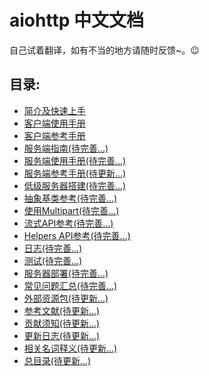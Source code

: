 # aiohttp 中文文档

自己试着翻译，如有不当的地方请随时反馈~。:wink:

## 目录:
* <a href="https://github.com/HuberTRoy/aiohttp-chinese-document/blob/master/aiohttp%E6%96%87%E6%A1%A3/AbstractBaseClasses.md">简介及快速上手</a>
* <a href="https://github.com/HuberTRoy/aiohttp-chinese-document/blob/master/aiohttp%E6%96%87%E6%A1%A3/ClientUsage.md">客户端使用手册</a>
* <a href="https://github.com/HuberTRoy/aiohttp-chinese-document/blob/master/aiohttp%E6%96%87%E6%A1%A3/ClientReference.md">客户端参考手册</a>
* <a href="https://github.com/HuberTRoy/aiohttp-chinese-document/blob/master/aiohttp%E6%96%87%E6%A1%A3/ServerTutorial.md">服务端指南(待完善...)</a>
* <a href="https://github.com/HuberTRoy/aiohttp-chinese-document/blob/master/aiohttp%E6%96%87%E6%A1%A3/ServerUsage.md">服务端使用手册(待完善...)</a>
* <a href="https://aiohttp.readthedocs.io/en/stable/web_reference.html">服务端参考手册(待更新...)</a>
* <a href="https://github.com/HuberTRoy/aiohttp-chinese-document/blob/master/aiohttp%E6%96%87%E6%A1%A3/LowLevelServer.md">低级服务器搭建(待完善...)</a>
* <a href="https://github.com/HuberTRoy/aiohttp-chinese-document/blob/master/aiohttp%E6%96%87%E6%A1%A3/AbstractBaseClasses.md">抽象基类参考(待完善...)</a>
* <a href="https://github.com/HuberTRoy/aiohttp-chinese-document/blob/master/aiohttp%E6%96%87%E6%A1%A3/WorkWithMultipart.md">使用Multipart(待完善...)</a>
* <a href="https://github.com/HuberTRoy/aiohttp-chinese-document/blob/master/aiohttp%E6%96%87%E6%A1%A3/StreamingAPI.md">流式API参考(待完善...)</a>
* <a href="https://github.com/HuberTRoy/aiohttp-chinese-document/blob/master/aiohttp%E6%96%87%E6%A1%A3/Helpers.md">Helpers API参考(待完善...)</a>
* <a href="https://github.com/HuberTRoy/aiohttp-chinese-document/blob/master/aiohttp%E6%96%87%E6%A1%A3/Logging.md">日志(待完善...)</a>
* <a href="https://github.com/HuberTRoy/aiohttp-chinese-document/blob/master/aiohttp%E6%96%87%E6%A1%A3/Testing.md">测试(待完善...)</a>
* <a href="https://github.com/HuberTRoy/aiohttp-chinese-document/blob/master/aiohttp%E6%96%87%E6%A1%A3/ServerDeployment.md">服务器部署(待完善...)</a>
* <a href="https://github.com/HuberTRoy/aiohttp-chinese-document/blob/master/aiohttp%E6%96%87%E6%A1%A3/FrequentlyAskedQuestions.md">常见问题汇总(待完善...)</a>
* <a href="https://aiohttp.readthedocs.io/en/stable/external.html">外部资源包(待更新...)</a>
* <a href="https://aiohttp.readthedocs.io/en/stable/essays.html">参考文献(待更新...)</a>
* <a href="https://aiohttp.readthedocs.io/en/stable/contributing.html">贡献须知(待更新...)</a>
* <a href="https://aiohttp.readthedocs.io/en/stable/changes.html">更新日志(待更新...)</a>
* <a href="https://aiohttp.readthedocs.io/en/stable/glossary.html">相关名词释义(待更新...)</a>
* <a href="https://aiohttp.readthedocs.io/en/stable/toc.html">总目录(待更新...)</a>


